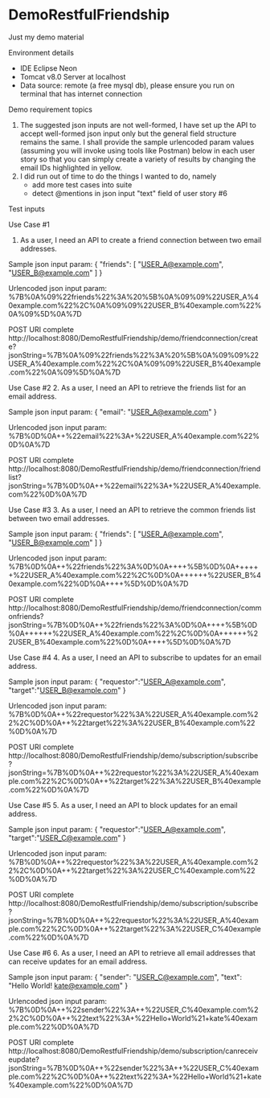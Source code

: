 # DemoRestfulFriendship
Just my demo material

Environment details
- IDE Eclipse Neon
- Tomcat v8.0 Server at localhost
- Data source: remote (a free mysql db), please ensure you run on terminal that has internet connection

Demo requirement topics
1. The suggested json inputs are not well-formed, I have set up the API to accept well-formed json input only but the general field structure remains the same. I shall provide the sample urlencoded param values (assuming you will invoke using tools like Postman) below in each user story so that you can simply create a variety of results by changing the email IDs highlighted in yellow.
2. I did run out of time to do the things I wanted to do, namely
	- add more test cases into suite
	- detect @mentions in json input "text" field of user story #6


Test inputs

Use Case #1
1. As a user, I need an API to create a friend connection between two email addresses.

Sample json input param:
{
	"friends": [
		"USER_A@example.com",
		"USER_B@example.com"
	]
}

Urlencoded json input param:
%7B%0A%09%22friends%22%3A%20%5B%0A%09%09%22USER_A%40example.com%22%2C%0A%09%09%22USER_B%40example.com%22%0A%09%5D%0A%7D

POST URI complete
http://localhost:8080/DemoRestfulFriendship/demo/friendconnection/create?jsonString=%7B%0A%09%22friends%22%3A%20%5B%0A%09%09%22USER_A%40example.com%22%2C%0A%09%09%22USER_B%40example.com%22%0A%09%5D%0A%7D


Use Case #2
2. As a user, I need an API to retrieve the friends list for an email address.

Sample json input param:
{
  "email": "USER_A@example.com"
}

Urlencoded json input param:
%7B%0D%0A++%22email%22%3A+%22USER_A%40example.com%22%0D%0A%7D

POST URI complete
http://localhost:8080/DemoRestfulFriendship/demo/friendconnection/friendlist?jsonString=%7B%0D%0A++%22email%22%3A+%22USER_A%40example.com%22%0D%0A%7D


Use Case #3
3. As a user, I need an API to retrieve the common friends list between two email addresses.

Sample json input param:
{
  "friends":
    [
      "USER_A@example.com",
      "USER_B@example.com"
    ]
}

Urlencoded json input param:
%7B%0D%0A++%22friends%22%3A%0D%0A++++%5B%0D%0A++++++%22USER_A%40example.com%22%2C%0D%0A++++++%22USER_B%40example.com%22%0D%0A++++%5D%0D%0A%7D

POST URI complete
http://localhost:8080/DemoRestfulFriendship/demo/friendconnection/commonfriends?jsonString=%7B%0D%0A++%22friends%22%3A%0D%0A++++%5B%0D%0A++++++%22USER_A%40example.com%22%2C%0D%0A++++++%22USER_B%40example.com%22%0D%0A++++%5D%0D%0A%7D


Use Case #4
4. As a user, I need an API to subscribe to updates for an email address.

Sample json input param:
{
  "requestor":"USER_A@example.com",
  "target":"USER_B@example.com"
}

Urlencoded json input param:
%7B%0D%0A++%22requestor%22%3A%22USER_A%40example.com%22%2C%0D%0A++%22target%22%3A%22USER_B%40example.com%22%0D%0A%7D

POST URI complete
http://localhost:8080/DemoRestfulFriendship/demo/subscription/subscribe?jsonString=%7B%0D%0A++%22requestor%22%3A%22USER_A%40example.com%22%2C%0D%0A++%22target%22%3A%22USER_B%40example.com%22%0D%0A%7D


Use Case #5
5. As a user, I need an API to block updates for an email address.

Sample json input param:
{
  "requestor":"USER_A@example.com",
  "target":"USER_C@example.com"
}

Urlencoded json input param:
%7B%0D%0A++%22requestor%22%3A%22USER_A%40example.com%22%2C%0D%0A++%22target%22%3A%22USER_C%40example.com%22%0D%0A%7D

POST URI complete
http://localhost:8080/DemoRestfulFriendship/demo/subscription/subscribe?jsonString=%7B%0D%0A++%22requestor%22%3A%22USER_A%40example.com%22%2C%0D%0A++%22target%22%3A%22USER_C%40example.com%22%0D%0A%7D


Use Case #6
6. As a user, I need an API to retrieve all email addresses that can receive updates for an email address.

Sample json input param:
{
  "sender":  "USER_C@example.com",
  "text": "Hello World! kate@example.com"
}

Urlencoded json input param:
%7B%0D%0A++%22sender%22%3A++%22USER_C%40example.com%22%2C%0D%0A++%22text%22%3A+%22Hello+World%21+kate%40example.com%22%0D%0A%7D

POST URI complete
http://localhost:8080/DemoRestfulFriendship/demo/subscription/canreceiveupdate?jsonString=%7B%0D%0A++%22sender%22%3A++%22USER_C%40example.com%22%2C%0D%0A++%22text%22%3A+%22Hello+World%21+kate%40example.com%22%0D%0A%7D
